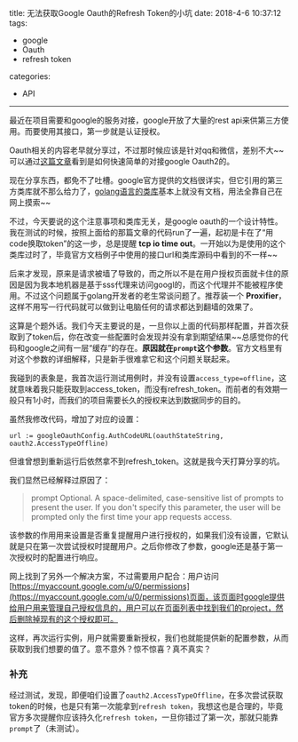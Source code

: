 title: 无法获取Google Oauth的Refresh Token的小坑
date: 2018-4-6 10:37:12
tags:
- google
- Oauth
- refresh token

categories:
- API
---

最近在项目需要和google的服务对接，google开放了大量的rest api来供第三方使用。而要使用其接口，第一步就是认证授权。

Oauth相关的内容老早就分享过，不过那时候应该是针对qq和微信，差别不大~~可以通过[这篇文章](https://blog.csdn.net/wangshubo1989/article/details/77980316)看到是如何快速简单的对接google Oauth2的。

现在分享东西，都免不了吐槽。google官方提供的文档很详实，但它引用的第三方类库就不那么给力了，[golang语言的类库](https://github.com/google/google-api-go-client)基本上就没有文档，用法全靠自己在网上摸索~~

不过，今天要说的这个注意事项和类库无关，是google oauth的一个设计特性。我在测试的时候，按照上面给的那篇文章的代码run了一遍，起初是卡在了“用code换取token”的这一步，总是提醒 **tcp io time out**。一开始以为是使用的这个类库过时了，毕竟官方文档例子中使用的接口url和类库源码中看到的不一样~~

后来才发现，原来是请求被墙了导致的，而之所以不是在用户授权页面就卡住的原因是因为我本地机器是基于sss代理来访问googl的，而这个代理并不能被程序使用。不过这个问题属于golang开发者的老生常谈问题了。推荐装一个 **Proxifier**，这样不用写一行代码就可以做到让电脑任何的请求都达到翻墙的效果了。

这算是个题外话。我们今天主要说的是，一旦你以上面的代码那样配置，并首次获取到了token后，你在改变一些配置时会发现并没有拿到期望结果~~总感觉你的代码和google之间有一层“缓存”的存在。**原因就在`prompt`这个参数**。官方文档里有对这个参数的详细解释，只是新手很难拿它和这个问题关联起来。

我碰到的表象是，我首次运行测试用例时，并没有设置`access_type=offline`，这就意味着我只能获取到access_token，而没有refresh_token。而前者的有效期一般只有1小时，而我们的项目需要长久的授权来达到数据同步的目的。

虽然我修改代码，增加了对应的设置：

```golang
url := googleOauthConfig.AuthCodeURL(oauthStateString, oauth2.AccessTypeOffline)
```

但谁曾想到重新运行后依然拿不到refresh_token。这就是我今天打算分享的坑。

我们显然已经解释过原因了：

> prompt
> Optional. A space-delimited, case-sensitive list of prompts to present the user. If you don't specify this parameter, the user will be prompted only the first time your app requests access.

该参数的作用用来设置是否重复提醒用户进行授权的，如果我们没有设置，它默认就是只在第一次尝试授权时提醒用户。之后你修改了参数，google还是基于第一次授权时的配置进行响应。

网上找到了另外一个解决方案，不过需要用户配合：用户访问[https://myaccount.google.com/u/0/permissions](https://myaccount.google.com/u/0/permissions)页面，该页面时google提供给用户用来管理自己授权信息的，用户可以在页面列表中找到我们的project，然后删除掉现有的这个授权即可。

这样，再次运行实例，用户就需要重新授权，我们也就能提供新的配置参数，从而获取到我们想要的值了。意不意外？惊不惊喜？真不真实？

### 补充

经过测试，发现，即便咱们设置了`oauth2.AccessTypeOffline`，在多次尝试获取token的时候，也是只有第一次能拿到`refresh token`，我想这也是合理的，毕竟官方多次提醒你应该持久化`refresh token`，一旦你错过了第一次，那就只能靠`prompt`了（未测试）。

